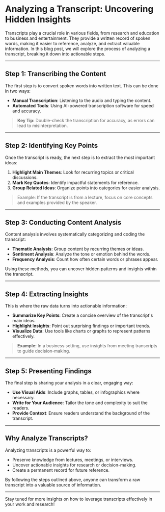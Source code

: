 # Analyzing a Transcript: Uncovering Hidden Insights

Transcripts play a crucial role in various fields, from research and education to business and entertainment. They provide a written record of spoken words, making it easier to reference, analyze, and extract valuable information. In this blog post, we will explore the process of analyzing a transcript, breaking it down into actionable steps.

---

## Step 1: Transcribing the Content

The first step is to convert spoken words into written text. This can be done in two ways:
- **Manual Transcription**: Listening to the audio and typing the content.
- **Automated Tools**: Using AI-powered transcription software for speed and accuracy.

> **Key Tip**: Double-check the transcription for accuracy, as errors can lead to misinterpretation.

---

## Step 2: Identifying Key Points

Once the transcript is ready, the next step is to extract the most important ideas:
1. **Highlight Main Themes**: Look for recurring topics or critical discussions.
2. **Mark Key Quotes**: Identify impactful statements for reference.
3. **Group Related Ideas**: Organize points into categories for easier analysis.

> Example: If the transcript is from a lecture, focus on core concepts and examples provided by the speaker.

---

## Step 3: Conducting Content Analysis

Content analysis involves systematically categorizing and coding the transcript:
- **Thematic Analysis**: Group content by recurring themes or ideas.
- **Sentiment Analysis**: Analyze the tone or emotion behind the words.
- **Frequency Analysis**: Count how often certain words or phrases appear.

Using these methods, you can uncover hidden patterns and insights within the transcript.

---

## Step 4: Extracting Insights

This is where the raw data turns into actionable information:
- **Summarize Key Points**: Create a concise overview of the transcript's main ideas.
- **Highlight Insights**: Point out surprising findings or important trends.
- **Visualize Data**: Use tools like charts or graphs to represent patterns effectively.

> **Example**: In a business setting, use insights from meeting transcripts to guide decision-making.

---

## Step 5: Presenting Findings

The final step is sharing your analysis in a clear, engaging way:
- **Use Visual Aids**: Include graphs, tables, or infographics where necessary.
- **Write for Your Audience**: Tailor the tone and complexity to suit the readers.
- **Provide Context**: Ensure readers understand the background of the transcript.

---

## Why Analyze Transcripts?

Analyzing transcripts is a powerful way to:
- Preserve knowledge from lectures, meetings, or interviews.
- Uncover actionable insights for research or decision-making.
- Create a permanent record for future reference.

By following the steps outlined above, anyone can transform a raw transcript into a valuable source of information.

---

Stay tuned for more insights on how to leverage transcripts effectively in your work and research!
